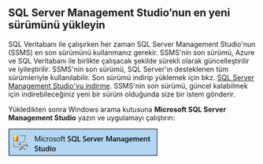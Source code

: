 ## <a name="install-the-newest-version-of-sql-server-management-studio"></a>SQL Server Management Studio’nun en yeni sürümünü yükleyin
  SQL Veritabanı ile çalışırken her zaman SQL Server Management Studio'nun (SSMS) en son sürümünü kullanmanız gerekir. SSMS'nin son sürümü, Azure ve SQL Veritabanı ile birlikte çalışacak şekilde sürekli olarak güncelleştirilir ve iyileştirilir. SSMS'nin son sürümü, SQL Server'ın desteklenen tüm sürümleriyle kullanılabilir. Son sürümü indirip yüklemek için bkz. [SQL Server Management Studio'yu indirme](https://msdn.microsoft.com/library/mt238290.aspx). SSMS'nin son sürümü, güncel kalabilmek için indirebileceğiniz yeni bir sürüm olduğunda size bir istem gönderir. 

  Yükledikten sonra Windows arama kutusuna **Microsoft SQL Server Management Studio** yazın ve uygulamayı çalıştırın:

  ![SQL Server Management Studio](./media/sql-server-management-studio-install/ssms.png)



<!--HONumber=Nov16_HO2-->


